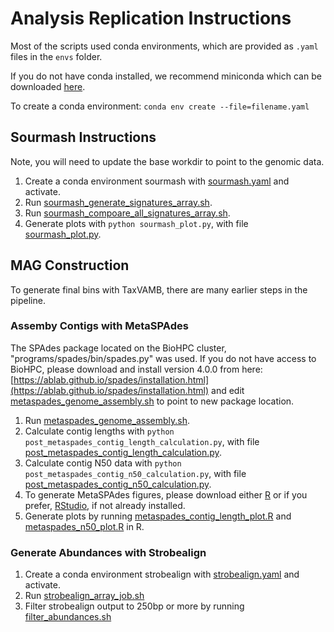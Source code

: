 # Analysis Replication Instructions

Most of the scripts used conda environments, which are provided as `.yaml` files in the `envs` folder.

If you do not have conda installed, we recommend miniconda which can be downloaded [here](https://docs.anaconda.com/miniconda/install/).

To create a conda environment:
`conda env create --file=filename.yaml`

## Sourmash Instructions

Note, you will need to update the base workdir to point to the genomic data.

1. Create a conda environment sourmash with [sourmash.yaml](envs/sourmash.yaml) and activate.
2. Run [sourmash_generate_signatures_array.sh](scripts/Sourmash/sourmash_generate_signatures_array.sh).
3. Run [sourmash_compoare_all_signatures_array.sh](scripts/Sourmash/sourmash_compare_all_signatures_array.sh).
4. Generate plots with `python sourmash_plot.py`, with file [sourmash_plot.py](scripts/Sourmash/sourmash_plot.py).

## MAG Construction

To generate final bins with TaxVAMB, there are many earlier steps in the pipeline.

### Assemby Contigs with MetaSPAdes

The SPAdes package located on the BioHPC cluster, "programs/spades/bin/spades.py" was used. If you do not have access to BioHPC, please download 
and install version 4.0.0 from here: [https://ablab.github.io/spades/installation.html](https://ablab.github.io/spades/installation.html) and edit 
[metaspades_genome_assembly.sh](scripts/MAG%20Construction/metaspades/metaspades_genome_assembly.sh) to point to new package location.

1. Run [metaspades_genome_assembly.sh](scripts/MAG%20Construction/metaspades/metaspades_genome_assembly.sh).
2. Calculate contig lengths with `python post_metaspades_contig_length_calculation.py`, with file [post_metaspades_contig_length_calculation.py](scripts/MAG%20Construction/metaspades/post_metaspades_contig_length_calculation.py).
3. Calculate contig N50 data with `python post_metaspades_contig_n50_calculation.py`, with file [post_metaspades_contig_n50_calculation.py](scripts/MAG%20Construction/metaspades/post_metaspades_contig_n50_calculation.py).
4. To generate MetaSPAdes figures, please download either [R](https://www.r-project.org/) or if you prefer, [RStudio](https://posit.co/downloads/), if not already installed.
5. Generate plots by running [metaspades_contig_length_plot.R](scripts/MAG%20Construction/metaspades/metaspades_contig_length_plot.R) and [metaspades_n50_plot.R](scripts/MAG%20Construction/metaspades/metaspades_n50_plot.R) in R.

### Generate Abundances with Strobealign

1. Create a conda environment strobealign with [strobealign.yaml](envs/strobealign.yaml) and activate.
2. Run [strobealign_array_job.sh](scripts/MAG%20Construction/strobealign/strobealign_array_job.sh)
3. Filter strobealign output to 250bp or more by running [filter_abundances.sh](scripts/MAG%20Construction/strobealign/filter_abundances.sh)

